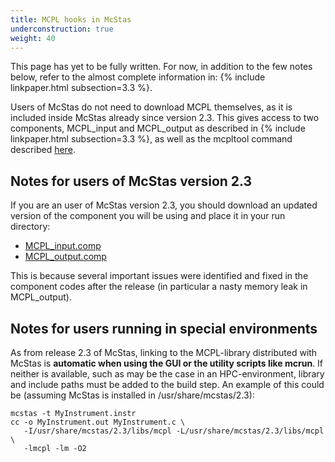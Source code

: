 ```yaml
---
title: MCPL hooks in McStas
underconstruction: true
weight: 40
---
```


This page has yet to be fully written. For now, in addition to the few notes
below, refer to the almost complete information in: {% include linkpaper.html
subsection=3.3 %}.

Users of McStas do not need to download MCPL themselves, as it is included
inside McStas already since version 2.3. This gives access to two components,
MCPL_input and MCPL_output as described in {% include linkpaper.html
subsection=3.3 %}, as well as the mcpltool command described
[here](LOCAL:usage_cmdline).

## Notes for users of McStas version 2.3

If you are an user of McStas version 2.3, you should download an updated version of
the component you will be using and place it in your run directory:

* [MCPL_input.comp](https://raw.githubusercontent.com/McStasMcXtrace/McCode/18b94253d61fa91e5f4f7859f59ed7636a343ff7/mcstas-comps/misc/MCPL_input.comp)
* [MCPL_output.comp](https://github.com/McStasMcXtrace/McCode/blob/409a9f6a333f22c30074f0f015e19b16bb9f513f/mcstas-comps/misc/MCPL_output.comp)

This is because several important issues were identified and fixed in the
component codes after the release (in particular a nasty memory leak in MCPL_output).

## Notes for users running in special environments

As from release 2.3 of McStas, linking to the MCPL-library
distributed with McStas is **automatic when using the GUI or the utility
scripts like mcrun**. If neither is available, such as may be the case in an HPC-environment,
library and include paths must be added to the build step. An example of this
could be (assuming McStas is installed in /usr/share/mcstas/2.3):

```shell
mcstas -t MyInstrument.instr 
cc -o MyInstrument.out MyInstrument.c \
   -I/usr/share/mcstas/2.3/libs/mcpl -L/usr/share/mcstas/2.3/libs/mcpl \
   -lmcpl -lm -O2
```
